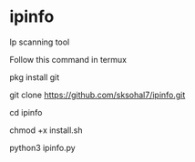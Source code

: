 # ipinfo
Ip scanning tool

Follow this command in termux

pkg install git

git clone https://github.com/sksohal7/ipinfo.git

cd ipinfo

chmod +x install.sh

python3 ipinfo.py
